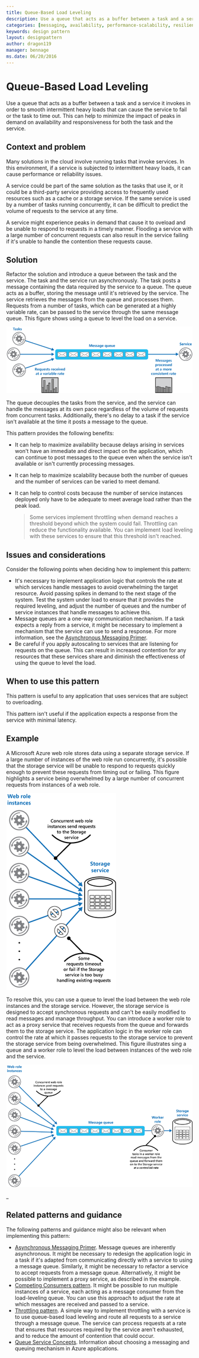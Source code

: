 ```yaml
---
title: Queue-Based Load Leveling 
description: Use a queue that acts as a buffer between a task and a service that it invokes in order to smooth intermittent heavy loads.
categories: [messaging, availability, performance-scalability, resiliency]
keywords: design pattern
layout: designpattern
author: dragon119
manager: bennage
ms.date: 06/20/2016
---
```


# Queue-Based Load Leveling

Use a queue that acts as a buffer between a task and a service it invokes in order to smooth intermittent heavy loads that can cause the service to fail or the task to time out. This can help to minimize the impact of peaks in demand on availability and responsiveness for both the task and the service.

## Context and problem

Many solutions in the cloud involve running tasks that invoke services. In this environment, if a service is subjected to intermittent heavy loads, it can cause performance or reliability issues.

A service could be part of the same solution as the tasks that use it, or it could be a third-party service providing access to frequently used resources such as a cache or a storage service. If the same service is used by a number of tasks running concurrently, it can be difficult to predict the volume of requests to the service at any time. 

A service might experience peaks in demand that cause it to  oveload and be unable to respond to requests in a timely manner. Flooding a service with a large number of concurrent requests can also result in the service failing if it's unable to handle the contention these requests cause. 

## Solution

Refactor the solution and introduce a queue between the task and the service. The task and the service run asynchronously. The task posts a message containing the data required by the service to a queue. The queue acts as a buffer, storing the message until it's retrieved by the service. The service retrieves the messages from the queue and processes them. Requests from a number of tasks, which can be generated at a highly variable rate, can be passed to the service through the same message queue. This figure shows using a queue to level the load on a service.

![Figure 1 - Using a queue to level the load on a service](images/queue-based-load-leveling-pattern.png) 

The queue decouples the tasks from the service, and the service can handle the messages at its own pace regardless of the volume of requests from concurrent tasks. Additionally, there's no delay to a task if the service isn't available at the time it posts a message to the queue. 

This pattern provides the following benefits:
- It can help to maximize availability because delays arising in services won't have an immediate and direct impact on the application, which can continue to post messages to the queue even when the service isn't available or isn't currently processing messages.
- It can help to maximize scalability because both the number of queues and the number of services can be varied to meet demand.
- It can help to control costs because the number of service instances deployed only have to be adequate to meet average load rather than the peak load.

    >  Some services implement throttling when demand reaches a threshold beyond which the system could fail. Throttling can reduce the functionality available. You can implement load leveling with these services to ensure that this threshold isn't reached. 

## Issues and considerations

Consider the following points when deciding how to implement this pattern:
- It's necessary to implement application logic that controls the rate at which services handle messages to avoid overwhelming the target resource. Avoid passing spikes in demand to the next stage of the system. Test the system under load to ensure that it provides the required leveling, and adjust the number of queues and the number of service instances that handle messages to achieve this.
- Message queues are a one-way communication mechanism. If a task expects a reply from a service, it might be necessary to implement a mechanism that the service can use to send a response. For more information, see the [Asynchronous Messaging Primer](https://msdn.microsoft.com/library/dn589781.aspx).
- Be careful if you apply autoscaling to services that are listening for requests on the queue. This can result in increased contention for any resources that these services share and diminish the effectiveness of using the queue to level the load.

## When to use this pattern

This pattern is useful to any application that uses services that are subject to overloading.

This pattern isn't useful if the application expects a response from the service with minimal latency.

## Example

A Microsoft Azure web role stores data using a separate storage service. If a large number of instances of the web role run concurrently, it's possible that the storage service will be unable to respond to requests quickly enough to prevent these requests from timing out or failing. This figure highlights a service being overwhelmed by a large number of concurrent requests from instances of a web role.

![Figure 2 - A service being overwhelmed by a large number of concurrent requests from instances of a web role](images/queue-based-load-leveling-overwhelmed.png) 


To resolve this, you can use a queue to level the load between the web role instances and the storage service. However, the storage service is designed to accept synchronous requests and can't be easily modified to read messages and manage throughput. You can introduce a worker role to act as a proxy service that receives requests from the queue and forwards them to the storage service. The application logic in the worker role can control the rate at which it passes requests to the storage service to prevent the storage service from being overwhelmed. This figure illustrates sing a queue and a worker role to level the load between instances of the web role and the service.

![Figure 3 - Using a queue and a worker role to level the load between instances of the web role and the service](images/queue-based-load-leveling-worker-role.png) 

_
## Related patterns and guidance

The following patterns and guidance might also be relevant when implementing this pattern:
- [Asynchronous Messaging Primer](https://msdn.microsoft.com/library/dn589781.aspx). Message queues are inherently asynchronous. It might be necessary to redesign the application logic in a task if it's adapted from communicating directly with a service to using a message queue. Similarly, it might be necessary to refactor a service to accept requests from a message queue. Alternatively, it might be possible to implement a proxy service, as described in the example.
- [Competing Consumers pattern](competing-consumers.md). It might be possible to run multiple instances of a service, each acting as a message consumer from the load-leveling queue. You can use this approach to adjust the rate at which messages are received and passed to a service.
- [Throttling pattern](throttling.md). A simple way to implement throttling with a service is to use queue-based load leveling and route all requests to a service through a message queue. The service can process requests at a rate that ensures that resources required by the service aren't exhausted, and to reduce the amount of contention that could occur. 
- [Queue Service Concepts](https://msdn.microsoft.com/library/azure/dd179353.aspx). Information about choosing a messaging and queuing mechanism in Azure applications.
